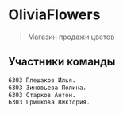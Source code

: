 # OliviaFlowers
>Магазин продажи цветов
## Участники команды
```sh
6303 Плешаков Илья.
6303 Зиновьева Полина.
6303 Старков Антон.
6303 Гришкова Виктория.
```